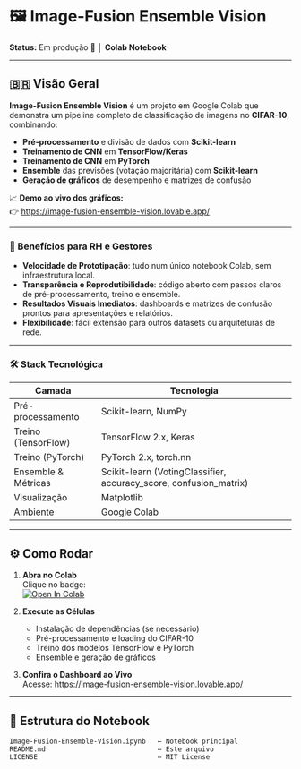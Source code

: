 # 🖼️ Image-Fusion Ensemble Vision

**Status:** Em produção 🚀 │ **Colab Notebook**

---

## 🇧🇷 Visão Geral

**Image-Fusion Ensemble Vision** é um projeto em Google Colab que demonstra um pipeline completo de classificação de imagens no **CIFAR-10**, combinando:

- **Pré-processamento** e divisão de dados com **Scikit-learn**  
- **Treinamento de CNN** em **TensorFlow/Keras**  
- **Treinamento de CNN** em **PyTorch**  
- **Ensemble** das previsões (votação majoritária) com **Scikit-learn**  
- **Geração de gráficos** de desempenho e matrizes de confusão  

📈 **Demo ao vivo dos gráficos:**  
👉 https://image-fusion-ensemble-vision.lovable.app/

---

### 🎯 Benefícios para RH e Gestores

- **Velocidade de Prototipação**: tudo num único notebook Colab, sem infraestrutura local.  
- **Transparência e Reprodutibilidade**: código aberto com passos claros de pré-processamento, treino e ensemble.  
- **Resultados Visuais Imediatos**: dashboards e matrizes de confusão prontos para apresentações e relatórios.  
- **Flexibilidade**: fácil extensão para outros datasets ou arquiteturas de rede.  

---

### 🛠️ Stack Tecnológica

| Camada            | Tecnologia                        |
| ----------------- | --------------------------------- |
| Pré-processamento | Scikit-learn, NumPy               |
| Treino (TensorFlow) | TensorFlow 2.x, Keras            |
| Treino (PyTorch)  | PyTorch 2.x, torch.nn             |
| Ensemble & Métricas | Scikit-learn (VotingClassifier, accuracy_score, confusion_matrix) |
| Visualização      | Matplotlib                        |
| Ambiente          | Google Colab                      |

---

## ⚙️ Como Rodar

1. **Abra no Colab**  
   Clique no badge:  
   [![Open In Colab](https://colab.research.google.com/assets/colab-badge.svg)](https://colab.research.google.com/drive/YOUR_NOTEBOOK_ID)  

2. **Execute as Células**  
   - Instalação de dependências (se necessário)  
   - Pré-processamento e loading do CIFAR-10  
   - Treino dos modelos TensorFlow e PyTorch  
   - Ensemble e geração de gráficos  

3. **Confira o Dashboard ao Vivo**  
   Acesse: https://image-fusion-ensemble-vision.lovable.app/

---

## 📂 Estrutura do Notebook

```text
Image-Fusion-Ensemble-Vision.ipynb   ← Notebook principal
README.md                            ← Este arquivo
LICENSE                              ← MIT License

